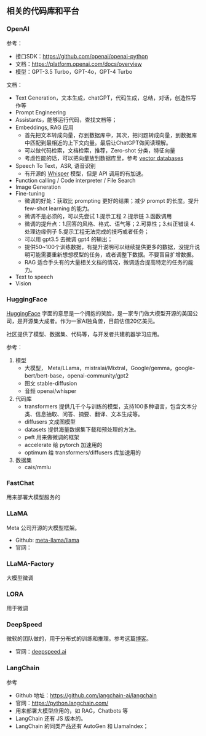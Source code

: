 
## 相关的代码库和平台
### OpenAI
参考：
- 接口SDK：https://github.com/openai/openai-python
- 文档：https://platform.openai.com/docs/overview
- 模型：GPT-3.5 Turbo，GPT-4o，GPT-4 Turbo

文档：
- Text Generation，文本生成，chatGPT，代码生成，总结，对话，创造性写作等
- Prompt Engineering
- Assistants，能够运行代码，查找文档等；
- Embeddings, RAG 应用
    - 首先把文本转成向量，存到数据库中，其次，把问题转成向量，到数据库中匹配到最相近的上下文向量。最后让ChatGPT做阅读理解。
    - 可以做代码检索，文档检索，推荐，Zero-shot 分类，特征向量
    - 考虑性能的话，可以把向量放到数据库里，参考 [vector databases](https://cookbook.openai.com/examples/vector_databases/readme)
- Speech To Text，ASR, 语音识别
    - 有开源的 [Whisper](https://github.com/openai/whisper) 模型，但是 API 调用的有加速。
- Function calling / Code interpreter / File Search
- Image Generation
- Fine-tuning
    - 微调的好处：获取比 prompting 更好的结果；减少 prompt 的长度。提升 few-shot learning 的能力。
    - 微调不是必须的，可以先尝试 1.提示工程 2.提示链 3.函数调用
    - 微调的提升点：1.回答的风格、格式、语气等；2.可靠性；3.纠正错误 4.处理边缘例子 5.提示工程无法完成的技巧或者任务；
    - 可以用 gpt3.5 去微调 gpt4 的输出；
    - 提供50~100个训练数据，有提升说明可以继续提供更多的数据，没提升说明可能需要重新想想模型的任务，或者调整下数据。不要盲目扩增数据。
    - RAG 适合手头有的大量相关文档的情况，微调适合提高特定的任务的能力。
- Text to speech
- Vision

### HuggingFace
[HuggingFace](huggingface.co) 字面的意思是一个拥抱的笑脸，是一家专门做大模型开源的美国公司，是开源集大成者。作为一家AI独角兽，目前估值20亿美元。

社区提供了模型、数据集、代码等，与开发者共建机器学习应用。

参考：
1. 模型
    - 大模型， Meta/LLama，mistralai/Mixtral，Google/gemma，google-bert/bert-base，openai-community/gpt2
    - 图文 stable-diffusion
    - 音频 openai/whisper
2. 代码库
    - transformers 提供几千个与训练的模型，支持100多种语言，包含文本分类、信息抽取、问答、摘要、翻译、文本生成等。
    - diffusers 文成图模型
    - datasets 提供海量数据集下载和预处理的方法。
    - peft 用来做微调的框架
    - accelerate 给 pytorch 加速用的
    - optimum 给 transformers/diffusers 库加速用的
3. 数据集
    - cais/mmlu

### FastChat
用来部署大模型服务的

### LLaMA
Meta 公司开源的大模型框架。
- Github: [meta-llama/llama](https://github.com/meta-llama/llama)
- 官网：

### LLaMA-Factory
大模型微调

### LORA
用于微调

### DeepSpeed
微软的团队做的，用于分布式的训练和推理。参考这篇[博客](https://huggingface.co/blog/zh/bloom-megatron-deepspeed)。

- 官网：[deepspeed.ai](https://www.deepspeed.ai/)

### LangChain
参考 
- Github 地址：https://github.com/langchain-ai/langchain
- 官网：https://python.langchain.com/
- 用来部署大模型应用的，如 RAG，Chatbots 等
- LangChain 还有 JS 版本的。
- LangChain 的同类产品还有 AutoGen 和 LlamaIndex；